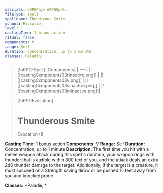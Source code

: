 ```yaml
---
cssclass: oRPGPage oRPGSpell
fileType: spell
spellname: Thunderous_Smite
school: Evocation
level: 1
castingTime: 1 bonus action
ritual: false
components: V
range: Self
duration: Concentration, up to 1 minute
classes: Paladin,
---
```

> [!oRPG-Spell]
> |Components|
> |:---:|
> |![[castingComponents03rinactive.png]] |
> |![[castingComponents03v.png]] |
> |![[castingComponents03sinactive.png]] |
> |![[castingComponents03minactive.png]]|

> [!oRPGEvocation]
>#  Thunderous Smite
> Evocation  (1)

**Casting Time:** 1 bonus action
**Components:** V
**Range:** Self
**Duration:**  Concentration, up to 1 minute
**Description:**
The first time you hit with a melee weapon attack during this spell's duration, your weapon rings with thunder that is audible within 300 feet of you, and the attack deals an extra 2d6 thunder damage to the target. Additionally, if the target is a creature, it must succeed on a Strength saving throw or be pushed 10 feet away from you and knocked prone.



**Classes:**  *Paladin, *



